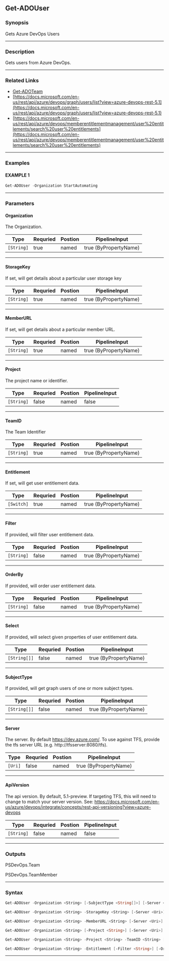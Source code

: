 
Get-ADOUser
-----------
### Synopsis
Gets Azure DevOps Users

---
### Description

Gets users from Azure DevOps.

---
### Related Links
* [Get-ADOTeam](Get-ADOTeam.md)
* [https://docs.microsoft.com/en-us/rest/api/azure/devops/graph/users/list?view=azure-devops-rest-5.1](https://docs.microsoft.com/en-us/rest/api/azure/devops/graph/users/list?view=azure-devops-rest-5.1)
* [https://docs.microsoft.com/en-us/rest/api/azure/devops/memberentitlementmanagement/user%20entitlements/search%20user%20entitlements](https://docs.microsoft.com/en-us/rest/api/azure/devops/memberentitlementmanagement/user%20entitlements/search%20user%20entitlements)
---
### Examples
#### EXAMPLE 1
```PowerShell
Get-ADOUser -Organization StartAutomating
```

---
### Parameters
#### **Organization**

The Organization.



|Type          |Requried|Postion|PipelineInput        |
|--------------|--------|-------|---------------------|
|```[String]```|true    |named  |true (ByPropertyName)|
---
#### **StorageKey**

If set, will get details about a particular user storage key



|Type          |Requried|Postion|PipelineInput        |
|--------------|--------|-------|---------------------|
|```[String]```|true    |named  |true (ByPropertyName)|
---
#### **MemberURL**

If set, will get details about a particular member URL.



|Type          |Requried|Postion|PipelineInput        |
|--------------|--------|-------|---------------------|
|```[String]```|true    |named  |true (ByPropertyName)|
---
#### **Project**

The project name or identifier.



|Type          |Requried|Postion|PipelineInput|
|--------------|--------|-------|-------------|
|```[String]```|false   |named  |false        |
---
#### **TeamID**

The Team Identifier



|Type          |Requried|Postion|PipelineInput        |
|--------------|--------|-------|---------------------|
|```[String]```|true    |named  |true (ByPropertyName)|
---
#### **Entitlement**

If set, will get user entitlement data.



|Type          |Requried|Postion|PipelineInput        |
|--------------|--------|-------|---------------------|
|```[Switch]```|true    |named  |true (ByPropertyName)|
---
#### **Filter**

If provided, will filter user entitlement data.



|Type          |Requried|Postion|PipelineInput        |
|--------------|--------|-------|---------------------|
|```[String]```|false   |named  |true (ByPropertyName)|
---
#### **OrderBy**

If provided, will order user entitlement data.



|Type          |Requried|Postion|PipelineInput        |
|--------------|--------|-------|---------------------|
|```[String]```|false   |named  |true (ByPropertyName)|
---
#### **Select**

If provided, will select given properties of user entitlement data.



|Type            |Requried|Postion|PipelineInput        |
|----------------|--------|-------|---------------------|
|```[String[]]```|false   |named  |true (ByPropertyName)|
---
#### **SubjectType**

If provided, will get graph users of one or more subject types.



|Type            |Requried|Postion|PipelineInput        |
|----------------|--------|-------|---------------------|
|```[String[]]```|false   |named  |true (ByPropertyName)|
---
#### **Server**

The server.  By default https://dev.azure.com/.
To use against TFS, provide the tfs server URL (e.g. http://tfsserver:8080/tfs).



|Type       |Requried|Postion|PipelineInput        |
|-----------|--------|-------|---------------------|
|```[Uri]```|false   |named  |true (ByPropertyName)|
---
#### **ApiVersion**

The api version.  By default, 5.1-preview.
If targeting TFS, this will need to change to match your server version.
See: https://docs.microsoft.com/en-us/azure/devops/integrate/concepts/rest-api-versioning?view=azure-devops



|Type          |Requried|Postion|PipelineInput|
|--------------|--------|-------|-------------|
|```[String]```|false   |named  |false        |
---
### Outputs
PSDevOps.Team


PSDevOps.TeamMember


---
### Syntax
```PowerShell
Get-ADOUser -Organization <String> [-SubjectType <String[]>] [-Server <Uri>] [-ApiVersion <String>] [<CommonParameters>]
```
```PowerShell
Get-ADOUser -Organization <String> -StorageKey <String> [-Server <Uri>] [-ApiVersion <String>] [<CommonParameters>]
```
```PowerShell
Get-ADOUser -Organization <String> -MemberURL <String> [-Server <Uri>] [-ApiVersion <String>] [<CommonParameters>]
```
```PowerShell
Get-ADOUser -Organization <String> [-Project <String>] [-Server <Uri>] [-ApiVersion <String>] [<CommonParameters>]
```
```PowerShell
Get-ADOUser -Organization <String> -Project <String> -TeamID <String> [-Server <Uri>] [-ApiVersion <String>] [<CommonParameters>]
```
```PowerShell
Get-ADOUser -Organization <String> -Entitlement [-Filter <String>] [-OrderBy <String>] [-Select <String[]>] [-Server <Uri>] [-ApiVersion <String>] [<CommonParameters>]
```
---


